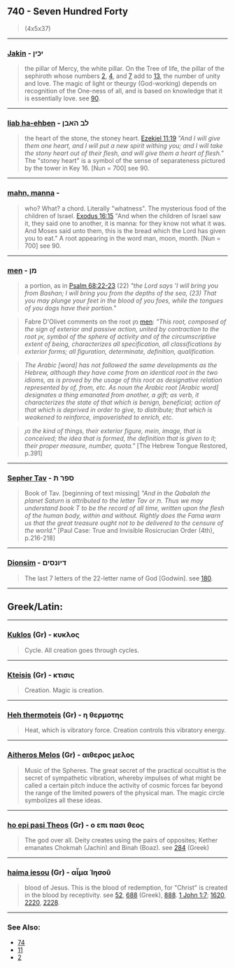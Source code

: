 ## 740 - Seven Hundred Forty
> (4x5x37)

---

### [Jakin](/keys/IKINf) - יכין
> the pillar of Mercy, the white pillar. On the Tree of life, the pillar of the sephiroth whose numbers [2](2), [4](4), and [7](7) add to [13](13), the number of unity and love. The magic of light or theurgy (God-working) depends on recognition of the One-ness of all, and is based on knowledge that it is essentially love. see [90](90).

---

### [liab ha-ehben](/keys/LB.HABNf) - לב האבן
> the heart of the stone, the stoney heart. [Ezekiel 11:19](http://biblehub.com//.htm) *"And I will give them one heart, and I will put a new spirit withing you; and I will take the stony heart out of their flesh, and will give them a heart of flesh."* The "stoney heart" is a symbol of the sense of separateness pictured by the tower in Key 16. [Nun = 700] see 90.

---

### [mahn, manna](/keys/MNf) - 
> who? What? a chord. Literally "whatness". The mysterious food of the children of Israel. [Exodus 16:15](http://biblehub.com//.htm) "And when the children of Israel saw it, they said one to another, it is manna: for they know not what it was. And Moses said unto them, this is the bread which the Lord has given you to eat." A root appearing in the word man, moon, month. [Nun = 700] see 90.

---

### [men](/keys/MNf) - מן
> a portion, as in [Psalm 68:22-23](https://www.biblegateway.com/passage/?search=psalm%2068%3A22-23&version=ESV;OJB) (22) *"the Lord says 'I will bring you from Bashan; I will bring you from the depths of the sea, (23) That you may plunge your feet in the blood of you foes, while the tongues of you dogs have their portion."*

> Fabre D'Olivet comments on the root מן [men](/keys/MN): *"This root, composed of the sign of exterior and passive action, united by contraction to the root אן, symbol of the sphere of activity and of the circumscriptive extent of being, characterizes all specification, all classifications by exterior forms; all figuration, determinate, definition, qualification.*

> *The Arabic [word] has not followed the same developments as the Hebrew, although they have come from an identical root in the two idioms, as is proved by the usage of this root as designative relation represented by of, from, etc. As noun the Arabic root [Arabic word] designates a thing emanated from another, a gift; as verb, it characterizes the state of that which is benign, beneficial; action of that which is deprived in order to give, to distribute; that which is weakened to reinforce, impoverished to enrich, etc.*

> *מן the kind of things, their exterior figure, mein, image, that is conceived; the idea that is formed, the definition that is given to it; their proper measure, number, quota."* [The Hebrew Tongue Restored, p.391]

---

### [Sepher Tav](/keys/SPR.Th) - ספר ת
> Book of Tav. [beginning of text missing] *"And in the Qabalah the planet Saturn is attributed to the letter Tav or ת. Thus we may understand book T to be the record of all time, written upon the flesh of the human body, within and without. Rightly does the Fama warn us that the great treasure ought not to be delivered to the censure of the world."* [Paul Case: True and Invisible Rosicrucian Order (4th), p.216-218]

---

### [Dionsim](/keys/DIVNSIMf) - דיונסים
> The last 7 letters of the 22-letter name of God [Godwin]. see [180](180).

---

## Greek/Latin:

---

### [Kuklos](/greek?word=kuklos) (Gr) - κυκλος
> Cycle. All creation goes through cycles.

---

### [Kteisis](/greek?word=ktisis) (Gr) - κτισις
> Creation. Magic is creation.

---

### [Heh thermoteis](/greek?word=h+thermoThs) (Gr) - η θερμοτης
> Heat, which is vibratory force. Creation controls this vibratory energy.

---

### [Aitheros Melos](/greek?word=aitheros+melos) (Gr) - αιθερος μελος
> Music of the Spheres. The great secret of the practical occultist is the secret of sympathetic vibration, whereby impulses of what might be called a certain pitch induce the activity of cosmic forces far beyond the range of the limited powers of the physical man. The magic circle symbolizes all these ideas.

---

### [ho epi pasi Theos](/greek?word=o+epi+pasi+theos) (Gr) - ο επι πασι θεος
> The god over all. Deity creates using the pairs of opposites; Kether emanates Chokmah (Jachin) and Binah (Boaz). see [284](284) (Greek)

---

### [haima iesou](/greek?word=aima+ihsou) (Gr) - αἷμα Ἰησοῦ
> blood of Jesus. This is the blood of redemption, for "Christ" is created in the blood by receptivity. see [52](52), [688](688) (Greek), [888](888). [1 John 1:7](http://biblehub.com/1_john/1-7.htm); [1620](1620), [2220](2220), [2228](2228).

---

### See Also:

- [74](74)
- [11](11)
- [2](2)
